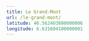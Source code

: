 ```yaml
---
title: Le Grand-Mont
url: /le-grand-mont/
latitude: 46.562403800000006
longitude: 6.631604100000001
---
```

